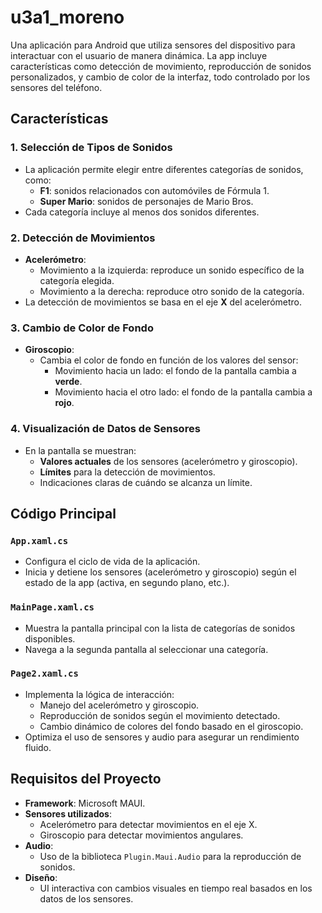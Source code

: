 ﻿# u3a1_moreno

Una aplicación para Android que utiliza sensores del dispositivo para interactuar con el usuario de manera dinámica. La app incluye características como detección de movimiento, reproducción de sonidos personalizados, y cambio de color de la interfaz, todo controlado por los sensores del teléfono.

## Características

### 1. Selección de Tipos de Sonidos
- La aplicación permite elegir entre diferentes categorías de sonidos, como:
  - **F1**: sonidos relacionados con automóviles de Fórmula 1.
  - **Super Mario**: sonidos de personajes de Mario Bros.
- Cada categoría incluye al menos dos sonidos diferentes.

### 2. Detección de Movimientos
- **Acelerómetro**:
  - Movimiento a la izquierda: reproduce un sonido específico de la categoría elegida.
  - Movimiento a la derecha: reproduce otro sonido de la categoría.
- La detección de movimientos se basa en el eje **X** del acelerómetro.

### 3. Cambio de Color de Fondo
- **Giroscopio**:
  - Cambia el color de fondo en función de los valores del sensor:
    - Movimiento hacia un lado: el fondo de la pantalla cambia a **verde**.
    - Movimiento hacia el otro lado: el fondo de la pantalla cambia a **rojo**.

### 4. Visualización de Datos de Sensores
- En la pantalla se muestran:
  - **Valores actuales** de los sensores (acelerómetro y giroscopio).
  - **Límites** para la detección de movimientos.
  - Indicaciones claras de cuándo se alcanza un límite.

## Código Principal

### `App.xaml.cs`
- Configura el ciclo de vida de la aplicación.
- Inicia y detiene los sensores (acelerómetro y giroscopio) según el estado de la app (activa, en segundo plano, etc.).

### `MainPage.xaml.cs`
- Muestra la pantalla principal con la lista de categorías de sonidos disponibles.
- Navega a la segunda pantalla al seleccionar una categoría.

### `Page2.xaml.cs`
- Implementa la lógica de interacción:
  - Manejo del acelerómetro y giroscopio.
  - Reproducción de sonidos según el movimiento detectado.
  - Cambio dinámico de colores del fondo basado en el giroscopio.
- Optimiza el uso de sensores y audio para asegurar un rendimiento fluido.

## Requisitos del Proyecto

- **Framework**: Microsoft MAUI.
- **Sensores utilizados**:
  - Acelerómetro para detectar movimientos en el eje X.
  - Giroscopio para detectar movimientos angulares.
- **Audio**:
  - Uso de la biblioteca `Plugin.Maui.Audio` para la reproducción de sonidos.
- **Diseño**:
  - UI interactiva con cambios visuales en tiempo real basados en los datos de los sensores.
